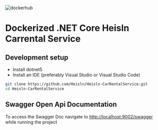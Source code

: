 ![dockerhub](https://github.com/Heisln/Heisln-CarRentalService/actions/workflows/container.yml/badge.svg)

# Dockerized .NET Core Heisln Carrental Service

## Development setup

* Install dotnet5 
* Install an IDE (preferably Visual Studio or Visual Studio Code)

```sh
git clone https://github.com/Heisln/Heisln-CarRentalService.git
cd Heisln-CarRentalService
```

## Swagger Open Api Documentation

To access the Swagger Doc navigate to [http://localhost:9002/swagger](http://localhost:9002/swagger) while running the project
